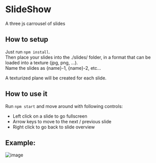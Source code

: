 # SlideShow

A three js carrousel of slides

## How to setup

Just run `npm install`.  
Then place your slides into the ./slides/ folder, in a format that can be loaded into a texture (jpg, png, ...).  
Name the slides as {name}-1, {name}-2, etc...

A texturized plane will be created for each slide.

## How to use it

Run `npm start` and move around with following controls:

- Left click on a slide to go fullscreen
- Arrow keys to move to the next / previous slide
- Right click to go back to slide overview

## Example:

![image](https://user-images.githubusercontent.com/45311591/144465449-85e8d558-5d89-44c3-a0ac-8b2e2b8aa023.png)
